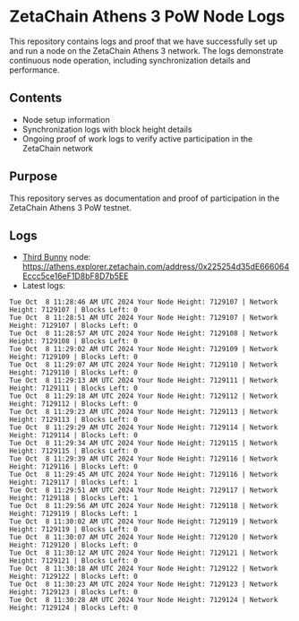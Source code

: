 # ZetaChain Athens 3 PoW Node Logs
This repository contains logs and proof that we have successfully set up and run a node on the ZetaChain Athens 3 network. The logs demonstrate continuous node operation, including synchronization details and performance.

## Contents
- Node setup information
- Synchronization logs with block height details
- Ongoing proof of work logs to verify active participation in the ZetaChain network

## Purpose
This repository serves as documentation and proof of participation in the ZetaChain Athens 3 PoW testnet.

## Logs

- [Third Bunny](https://thirdbunny.xyz/) node: https://athens.explorer.zetachain.com/address/0x225254d35dE666064Eccc5ce16eF1D8bF8D7b5EE
- Latest logs:
```
Tue Oct  8 11:28:46 AM UTC 2024 Your Node Height: 7129107 | Network Height: 7129107 | Blocks Left: 0
Tue Oct  8 11:28:51 AM UTC 2024 Your Node Height: 7129107 | Network Height: 7129107 | Blocks Left: 0
Tue Oct  8 11:28:57 AM UTC 2024 Your Node Height: 7129108 | Network Height: 7129108 | Blocks Left: 0
Tue Oct  8 11:29:02 AM UTC 2024 Your Node Height: 7129109 | Network Height: 7129109 | Blocks Left: 0
Tue Oct  8 11:29:07 AM UTC 2024 Your Node Height: 7129110 | Network Height: 7129110 | Blocks Left: 0
Tue Oct  8 11:29:13 AM UTC 2024 Your Node Height: 7129111 | Network Height: 7129111 | Blocks Left: 0
Tue Oct  8 11:29:18 AM UTC 2024 Your Node Height: 7129112 | Network Height: 7129112 | Blocks Left: 0
Tue Oct  8 11:29:23 AM UTC 2024 Your Node Height: 7129113 | Network Height: 7129113 | Blocks Left: 0
Tue Oct  8 11:29:29 AM UTC 2024 Your Node Height: 7129114 | Network Height: 7129114 | Blocks Left: 0
Tue Oct  8 11:29:34 AM UTC 2024 Your Node Height: 7129115 | Network Height: 7129115 | Blocks Left: 0
Tue Oct  8 11:29:39 AM UTC 2024 Your Node Height: 7129116 | Network Height: 7129116 | Blocks Left: 0
Tue Oct  8 11:29:45 AM UTC 2024 Your Node Height: 7129116 | Network Height: 7129117 | Blocks Left: 1
Tue Oct  8 11:29:51 AM UTC 2024 Your Node Height: 7129117 | Network Height: 7129118 | Blocks Left: 1
Tue Oct  8 11:29:56 AM UTC 2024 Your Node Height: 7129118 | Network Height: 7129119 | Blocks Left: 1
Tue Oct  8 11:30:02 AM UTC 2024 Your Node Height: 7129119 | Network Height: 7129119 | Blocks Left: 0
Tue Oct  8 11:30:07 AM UTC 2024 Your Node Height: 7129120 | Network Height: 7129120 | Blocks Left: 0
Tue Oct  8 11:30:12 AM UTC 2024 Your Node Height: 7129121 | Network Height: 7129121 | Blocks Left: 0
Tue Oct  8 11:30:18 AM UTC 2024 Your Node Height: 7129122 | Network Height: 7129122 | Blocks Left: 0
Tue Oct  8 11:30:23 AM UTC 2024 Your Node Height: 7129123 | Network Height: 7129123 | Blocks Left: 0
Tue Oct  8 11:30:28 AM UTC 2024 Your Node Height: 7129124 | Network Height: 7129124 | Blocks Left: 0
```
